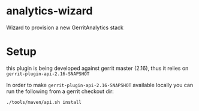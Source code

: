 # analytics-wizard
Wizard to provision a new GerritAnalytics stack

# Setup

this plugin is being developed against gerrit master (2.16), thus it relies on `gerrit-plugin-api-2.16-SNAPSHOT`

In order to make `gerrit-plugin-api-2.16-SNAPSHOT` available locally you can run the following from a gerrit checkout dir:

```
./tools/maven/api.sh install
```